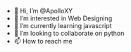 - 👋 Hi, I’m @ApolloXY
- 👀 I’m interested in Web Designing 
- 🌱 I’m currently learning javascript
- 💞️ I’m looking to collaborate on python
- 📫 How to reach me 

<!---
ApolloXY/ApolloXY is a ✨ special ✨ repository because its `README.md` (this file) appears on your GitHub profile.
You can click the Preview link to take a look at your changes.
--->
